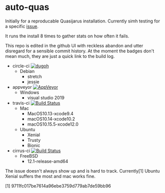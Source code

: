 # auto-quas
Initially for a reproducable Quasijarus installation.
Currently simh testing for a specific [issue](https://github.com/simh/simh/issues/706).

It runs the install 8 times to gather stats on how often it fails.


This repo is edited in the github UI with reckless abandon and utter disregard for a sensible commit history. 
At the moment the badges don't mean much, they are just a quick link to the build log.

- circle-ci [![dugoh](https://circleci.com/gh/dugoh/auto-quas.svg?style=svg)](https://circleci.com/gh/dugoh/auto-quas)
  - Debian 
    - stretch
    - jessie
- appveyor [![AppVeyor](https://ci.appveyor.com/api/projects/status/github/dugoh/auto-quas)](https://ci.appveyor.com/project/dugoh/auto-quas/history)
  - Windows
    - visual studio 2019
- travis-ci [![Build Status](https://travis-ci.org/dugoh/auto-quas.svg)](https://travis-ci.org/dugoh/auto-quas)
  - Mac
    - MacOS10.13-xcode9.4
    - macOS10.14-xcode10.2
    - macOS10.15.5-xcode12.0
  - Ubuntu
    - Xenial
    - Trusty
    - Bionic
- cirrus-ci [![Build Status](https://api.cirrus-ci.com/github/dugoh/auto-quas.svg)](https://cirrus-ci.com/github/dugoh/auto-quas)
  - FreeBSD
    - 12.1-release-amd64

The issue doesn't always show up and is hard to track.
Currently[1] Ubuntu Xenial suffers the most and mac works fine.

[1]
9711fc017be7614a96ebe3759d779ab7de59bb96
